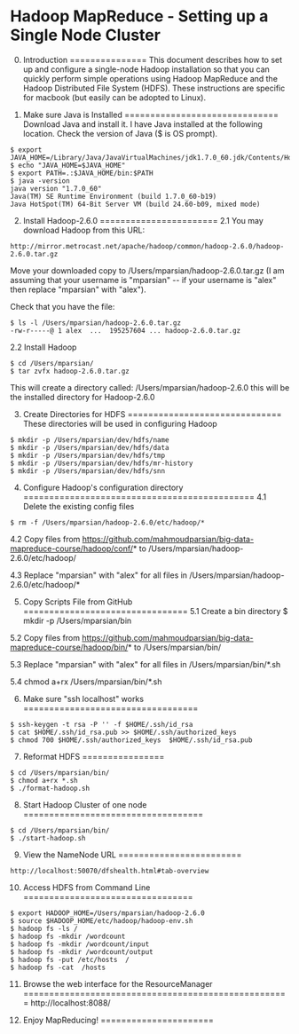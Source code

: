 Hadoop MapReduce - Setting up a Single Node Cluster
===================================================

0. Introduction
===============
This document describes how to set up and configure a single-node Hadoop 
installation so that you can quickly perform simple operations using Hadoop 
MapReduce and the Hadoop Distributed File System (HDFS). These instructions
are specific for macbook (but easily can be adopted to Linux).


1. Make sure Java is Installed
==============================
Download Java and install it. I have Java installed at the following location.
Check the version of Java ($ is OS prompt).

````
$ export JAVA_HOME=/Library/Java/JavaVirtualMachines/jdk1.7.0_60.jdk/Contents/Home
$ echo "JAVA_HOME=$JAVA_HOME"
$ export PATH=.:$JAVA_HOME/bin:$PATH
$ java -version
java version "1.7.0_60"
Java(TM) SE Runtime Environment (build 1.7.0_60-b19)
Java HotSpot(TM) 64-Bit Server VM (build 24.60-b09, mixed mode)
````

2. Install Hadoop-2.6.0 
=======================
2.1 You may download Hadoop from this URL: 

````
http://mirror.metrocast.net/apache/hadoop/common/hadoop-2.6.0/hadoop-2.6.0.tar.gz
````

Move your downloaded copy to /Users/mparsian/hadoop-2.6.0.tar.gz (I am assuming 
that your username is "mparsian" -- if your username is "alex" then replace 
"mparsian" with "alex").

Check that you have the file:

````
$ ls -l /Users/mparsian/hadoop-2.6.0.tar.gz
-rw-r-----@ 1 alex  ...  195257604 ... hadoop-2.6.0.tar.gz
````

2.2 Install Hadoop

````
$ cd /Users/mparsian/
$ tar zvfx hadoop-2.6.0.tar.gz
````

This will create a directory called: /Users/mparsian/hadoop-2.6.0
this will be the installed directory for Hadoop-2.6.0


3. Create Directories for HDFS
==============================
These directories will be used in configuring Hadoop

````
$ mkdir -p /Users/mparsian/dev/hdfs/name
$ mkdir -p /Users/mparsian/dev/hdfs/data
$ mkdir -p /Users/mparsian/dev/hdfs/tmp
$ mkdir -p /Users/mparsian/dev/hdfs/mr-history
$ mkdir -p /Users/mparsian/dev/hdfs/snn
````

4. Configure Hadoop's configuration directory
=============================================
4.1 Delete the existing config files

````
$ rm -f /Users/mparsian/hadoop-2.6.0/etc/hadoop/*
````

4.2 Copy files from https://github.com/mahmoudparsian/big-data-mapreduce-course/hadoop/conf/* 
to /Users/mparsian/hadoop-2.6.0/etc/hadoop/

4.3 Replace "mparsian" with "alex" for all files in 
/Users/mparsian/hadoop-2.6.0/etc/hadoop/*


5. Copy Scripts File from GitHub
================================
5.1 Create a bin directory
$ mkdir -p /Users/mparsian/bin

5.2 Copy files from https://github.com/mahmoudparsian/big-data-mapreduce-course/hadoop/bin/* 
to /Users/mparsian/bin/

5.3 Replace "mparsian" with "alex" for all files in 
/Users/mparsian/bin/*.sh

5.4
chmod a+rx  /Users/mparsian/bin/*.sh

6. Make sure "ssh localhost" works
==================================

````
$ ssh-keygen -t rsa -P '' -f $HOME/.ssh/id_rsa
$ cat $HOME/.ssh/id_rsa.pub >> $HOME/.ssh/authorized_keys
$ chmod 700 $HOME/.ssh/authorized_keys  $HOME/.ssh/id_rsa.pub
````

7. Reformat HDFS
================

````
$ cd /Users/mparsian/bin/
$ chmod a+rx *.sh
$ ./format-hadoop.sh
````


8. Start Hadoop Cluster of one node
===================================

````
$ cd /Users/mparsian/bin/
$ ./start-hadoop.sh
````

9. View the NameNode URL
========================
````
http://localhost:50070/dfshealth.html#tab-overview
````

10. Access HDFS from Command Line
=================================

````
$ export HADOOP_HOME=/Users/mparsian/hadoop-2.6.0
$ source $HADOOP_HOME/etc/hadoop/hadoop-env.sh
$ hadoop fs -ls /
$ hadoop fs -mkdir /wordcount
$ hadoop fs -mkdir /wordcount/input
$ hadoop fs -mkdir /wordcount/output
$ hadoop fs -put /etc/hosts  /
$ hadoop fs -cat  /hosts
````

11. Browse the web interface for the ResourceManager
====================================================
http://localhost:8088/


12. Enjoy MapReducing!
======================



